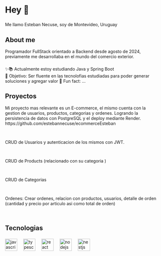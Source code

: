 <h1 align="left">Hey 👋</h1>

###

<p align="left">Me llamo Esteban Necuse, soy de Montevideo, Uruguay</p>

###

<h2 align="left">About me</h2>

<p>Programador FullStack orientado a Backend desde agosto de 2024, previamente me desarrollaba en el mundo del comercio exterior.</p>

###

<p align="left">✨📚 Actualmente estoy estudiando Java y Spring Boot <br>🎯 Objetivo: Ser fluente en las tecnolofias estudiadas para poder generar soluciones y agregar valor 🎲 Fun fact: ...</p>

###

<h2 align="left">Proyectos</h2>

<p>
  Mi proyecto mas relevante es un E-commerce, el mismo cuenta con la gestion de usuarios, productos, categorias y ordenes. Logrando la persistencia de datos con PostgreSQL y el deploy mediante Render.  
https://github.com/estebannecuse/ecommerceEsteban
</p>
</br>

<p>
CRUD de Usuarios y autenticacion de los mismos con JWT.
</p>
</br>

<p>
  CRUD de Products (relacionado con su categoria )
</p>
</br>

<p>
  CRUD de Categorias
</p>
</br>
  <p>
    Ordenes: 
  Crear ordenes, relacion con productos, usuarios, detalle de orden (cantidad y precio por articulo asi como total de orden)
  </p>
  </br>

###

<h2 align="left">Tecnologias</h2>

###

<div align="left">
  <img src="https://cdn.jsdelivr.net/gh/devicons/devicon/icons/javascript/javascript-original.svg" height="40" alt="javascript logo"  />
  <img width="12" />
  <img src="https://cdn.jsdelivr.net/gh/devicons/devicon/icons/typescript/typescript-original.svg" height="40" alt="typescript logo"  />
  <img width="12" />
  <img src="https://cdn.jsdelivr.net/gh/devicons/devicon/icons/react/react-original.svg" height="40" alt="react logo"  />
  <img width="12" />
  <img src="https://cdn.jsdelivr.net/gh/devicons/devicon/icons/nodejs/nodejs-original.svg" height="40" alt="nodejs logo"  />
  <img width="12" />
  <img src="https://res.cloudinary.com/dvammbscm/image/upload/v1723835060/nestJs_x8clzs.png" height="40" alt="nestjs logo"  />
  <img width="12" />
</div>

###
